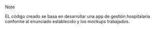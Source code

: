 >[!NOTE]
>EL código creado se basa en desarrollar una app de gestión hospitalaria conforme al enunciado establecido y los mockups trabajados.


